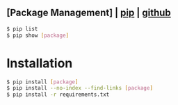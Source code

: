 ## [Package Management] | [pip](https://pypi.org/project/pip/) | [github](https://github.com/pypa/pip)

```bash
$ pip list
$ pip show [package]
```

# Installation
```bash
$ pip install [package]
$ pip install --no-index --find-links [package]
$ pip install -r requirements.txt
```
